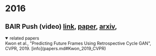 


<a name=BAIR></a>
# 2016
## BAIR Push (video) [link](https://sites.google.com/site/brainrobotdata/home/push-dataset), [paper](https://papers.nips.cc/paper/6161-unsupervised-learning-for-physical-interaction-through-video-prediction.pdf), [arxiv](https://papers.nips.cc/paper/6161-unsupervised-learning-for-physical-interaction-through-video-prediction.pdf),
<details open>
<summary>related papers</summary>
Kwon et al., "Predicting Future Frames Using Retrospective Cycle GAN", CVPR, 2019. [info](papers.md#Kwon_2019_CVPR)
</details>

